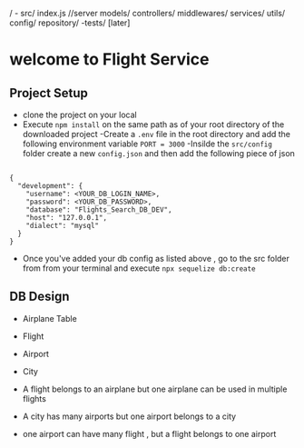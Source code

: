 /
    - src/
        index.js //server
        models/
        controllers/
        middlewares/
        services/
        utils/
        config/
        repository/
    -tests/ [later]

# welcome to Flight Service

## Project Setup
 - clone the project on your local
 - Execute `npm install` on the same path as of your root directory of the downloaded project
 -Create a `.env` file in the root directory and add the following environment variable 
    `PORT = 3000`
-Insilde the `src/config` folder create a new `config.json` and then add the following piece of json

```

{
  "development": {
    "username": <YOUR_DB_LOGIN_NAME>,
    "password": <YOUR_DB_PASSWORD>,
    "database": "Flights_Search_DB_DEV",
    "host": "127.0.0.1",
    "dialect": "mysql"
  }
}

```

- Once you've added your db config as listed above , go to the src folder from from your terminal and execute `npx sequelize db:create`

## DB Design
  - Airplane Table
  - Flight
  - Airport
  - City

  - A flight belongs to an airplane but one airplane can be used in multiple flights
  - A city has many airports but one airport belongs to a city
  - one airport can have many flight , but a flight belongs to one airport